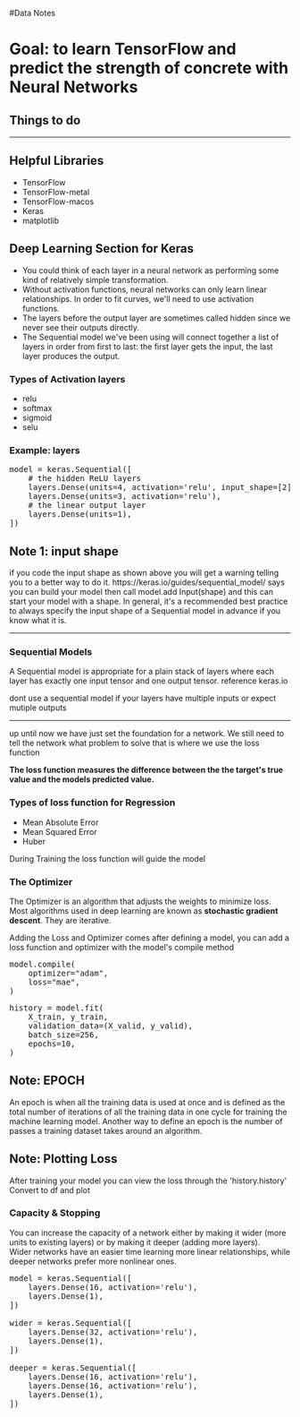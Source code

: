 #Data Notes
<h1> Goal: to learn TensorFlow and predict the strength of concrete with Neural Networks</h1>

<h2>Things to do</h2>

<hr>

<h2>Helpful Libraries</h2>
<ul>
    <li>TensorFlow</li>
    <li>TensorFlow-metal</li>
    <li>TensorFlow-macos</li>
    <li>Keras</li>
    <li>matplotlib</li>
</ul>

<h2> Deep Learning Section for Keras </h2>
<ul>
    <li>You could think of each layer in a neural network as performing some kind of relatively simple transformation.</li>
    <li>Without activation functions, neural networks can only learn linear relationships. In order to fit curves, we'll need to use activation functions.</li>
    <li>The layers before the output layer are sometimes called hidden since we never see their outputs directly.</li>
    <li>The Sequential model we've been using will connect together a list of layers in order from first to last: the first layer gets the input, the last layer produces the output.</li>
</ul>

<h3>Types of Activation layers</h3>
<ul>
    <li>relu</li>
    <li>softmax</li>
    <li>sigmoid</li>
    <li>selu</li>
</ul>
<h3>Example: layers</h3>

<pre>
model = keras.Sequential([
    # the hidden ReLU layers
    layers.Dense(units=4, activation='relu', input_shape=[2]),
    layers.Dense(units=3, activation='relu'),
    # the linear output layer 
    layers.Dense(units=1),
])
</pre>

<h2>Note 1: input shape</h2>
<p>if you code the input shape as shown above you will get a warning telling you to a better way to do it. <url>https://keras.io/guides/sequential_model/</url> says you can build your model then call model.add Input(shape) and this can start your model with a shape. In general, it's a recommended best practice to always specify the input shape of a Sequential model in advance if you know what it is.</p>

<hr>

<h3>Sequential Models</h3>
<p>A Sequential model is appropriate for a plain stack of layers where each layer has exactly one input tensor and one output tensor. reference keras.io</p>
dont use a sequential model if your layers have multiple inputs or expect mutiple outputs

<hr>

<p>up until now we have just set the foundation for a network. We still need to tell the network what problem to solve that is where we use the loss function</p>

<strong>The loss function measures the difference between the the target's true value and the models predicted value.</strong>

<h3>Types of loss function for Regression</h3>
<ul>
    <li>Mean Absolute Error</li>
    <li>Mean Squared Error</li>
    <li>Huber</li>
</ul>

<p>During Training the loss function will guide the model</p>

<h3>The Optimizer</h3>

<p>The Optimizer is an algorithm that adjusts the weights to minimize loss. Most algorithms used in deep learning are known as <strong>stochastic gradient descent</strong>. They are iterative.</p>

<p>Adding the Loss and Optimizer comes after defining a model, you can add a loss function and optimizer with the model's compile method</p>

<pre>
model.compile(
    optimizer="adam",
    loss="mae",
)
</pre>

<pre>
history = model.fit(
    X_train, y_train,
    validation_data=(X_valid, y_valid),
    batch_size=256,
    epochs=10,
)
</pre>

<h2>Note: EPOCH</h2>
<p>An epoch is when all the training data is used at once and is defined as the total number of iterations of all the training data in one cycle for training the machine learning model. Another way to define an epoch is the number of passes a training dataset takes around an algorithm.</p>

<h2>Note: Plotting Loss</h2>
<p>After training your model you can view the loss through the 'history.history' Convert to df and plot</p>

<h3>Capacity & Stopping</h3>

<p>You can increase the capacity of a network either by making it wider (more units to existing layers) or by making it deeper (adding more layers). <br>
Wider networks have an easier time learning more linear relationships, while deeper networks prefer more nonlinear ones.</p>

<pre>
model = keras.Sequential([
    layers.Dense(16, activation='relu'),
    layers.Dense(1),
])

wider = keras.Sequential([
    layers.Dense(32, activation='relu'),
    layers.Dense(1),
])

deeper = keras.Sequential([
    layers.Dense(16, activation='relu'),
    layers.Dense(16, activation='relu'),
    layers.Dense(1),
])
</pre>